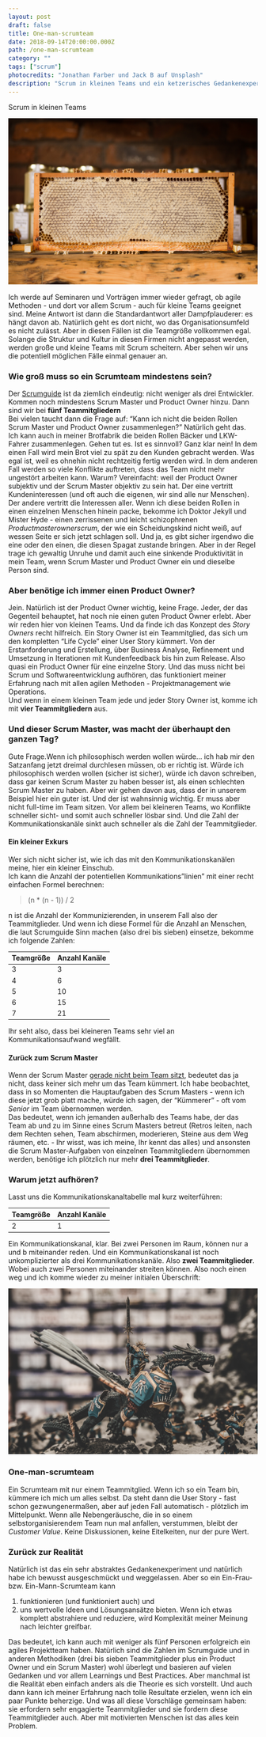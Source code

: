 ```yaml
---
layout: post
draft: false
title: One-man-scrumteam
date: 2018-09-14T20:00:00.000Z
path: /one-man-scrumteam
category: ""
tags: ["scrum"]
photocredits: "Jonathan Farber und Jack B auf Unsplash"
description: "Scrum in kleinen Teams und ein ketzerisches Gedankenexperiment"
---
```


Scrum in kleinen Teams

![Scrum und ein kleines Team sind dennoch produktiv](./fleissige-bienen-scrum-kleines-team.jpg)

Ich werde auf Seminaren und Vorträgen immer wieder gefragt, ob agile Methoden - und dort vor allem Scrum - auch für kleine Teams geeignet sind. Meine Antwort ist dann die Standardantwort aller Dampfplauderer: es hängt davon ab. Natürlich geht es dort nicht, wo das Organisationsumfeld es nicht zulässt. Aber in diesen Fällen ist die Teamgröße vollkommen egal. Solange die Struktur und Kultur in diesen Firmen nicht angepasst werden, werden große und kleine Teams mit Scrum scheitern. Aber sehen wir uns die potentiell möglichen Fälle einmal genauer an.

### Wie groß muss so ein Scrumteam mindestens sein?

Der [Scrumguide](https://www.scrumguides.org) ist da ziemlich eindeutig: nicht weniger als drei Entwickler. Kommen noch mindestens Scrum Master und Product Owner hinzu. Dann sind wir bei **fünf Teammitgliedern**  
Bei vielen taucht dann die Frage auf: “Kann ich nicht die beiden Rollen Scrum Master und Product Owner zusammenlegen?” Natürlich geht das. Ich kann auch in meiner Brotfabrik die beiden Rollen Bäcker und LKW-Fahrer zusammenlegen. Gehen tut es. Ist es sinnvoll? Ganz klar nein! In dem einen Fall wird mein Brot viel zu spät zu den Kunden gebracht werden. Was egal ist, weil es ohnehin nicht rechtzeitig fertig werden wird. In dem anderen Fall werden so viele Konflikte auftreten, dass das Team nicht mehr ungestört arbeiten kann. Warum? Vereinfacht: weil der Product Owner subjektiv und der Scrum Master objektiv zu sein hat. Der eine vertritt Kundeninteressen (und oft auch die eigenen, wir sind alle nur Menschen). Der andere vertritt die Interessen aller. Wenn ich diese beiden Rollen in einen einzelnen Menschen hinein packe, bekomme ich Doktor Jekyll und Mister Hyde - einen zerrissenen und leicht schizophrenen _Productmasterownerscrum_, der wie ein Scheidungskind nicht weiß, auf wessen Seite er sich jetzt schlagen soll. Und ja, es gibt sicher irgendwo die eine oder den einen, die diesen Spagat zustande bringen. Aber in der Regel trage ich gewaltig Unruhe und damit auch eine sinkende Produktivität in mein Team, wenn Scrum Master und Product Owner ein und dieselbe Person sind.

### Aber benötige ich immer einen Product Owner?

Jein. Natürlich ist der Product Owner wichtig, keine Frage. Jeder, der das Gegenteil behauptet, hat noch nie einen guten Product Owner erlebt. Aber wir reden hier von kleinen Teams. Und da finde ich das Konzept des _Story Owners_ recht hilfreich. Ein Story Owner ist ein Teammitglied, das sich um den kompletten “Life Cycle” einer User Story kümmert. Von der Erstanforderung und Erstellung, über Business Analyse, Refinement und Umsetzung in Iterationen mit Kundenfeedback bis hin zum Release. Also quasi ein Product Owner für eine einzelne Story. Und das muss nicht bei Scrum und Softwareentwicklung aufhören, das funktioniert meiner Erfahrung nach mit allen agilen Methoden - Projektmanagement wie Operations.  
Und wenn in einem kleinen Team jede und jeder Story Owner ist, komme ich mit **vier Teammitgliedern** aus.

### Und dieser Scrum Master, was macht der überhaupt den ganzen Tag?

Gute Frage.Wenn ich philosophisch werden wollen würde… ich hab mir den Satzanfang jetzt dreimal durchlesen müssen, ob er richtig ist. Würde ich philosophisch werden wollen (sicher ist sicher), würde ich davon schreiben, dass gar keinen Scrum Master zu haben besser ist, als einen schlechten Scrum Master zu haben. Aber wir gehen davon aus, dass der in unserem Beispiel hier ein guter ist. Und der ist wahnsinnig wichtig. Er muss aber nicht full-time im Team sitzen. Vor allem bei kleineren Teams, wo Konflikte schneller sicht- und somit auch schneller lösbar sind. Und die Zahl der Kommunikationskanäle sinkt auch schneller als die Zahl der Teammitglieder.

#### Ein kleiner Exkurs

Wer sich nicht sicher ist, wie ich das mit den Kommunikationskanälen meine, hier ein kleiner Einschub.  
Ich kann die Anzahl der potentiellen Kommunikations”linien” mit einer recht einfachen Formel berechnen:

> (n * (n - 1)) / 2

n ist die Anzahl der Kommunizierenden, in unserem Fall also der Teammitglieder. Und wenn ich diese Formel für die Anzahl an Menschen, die laut Scrumguide Sinn machen (also drei bis sieben) einsetze, bekomme ich folgende Zahlen:

| Teamgröße | Anzahl Kanäle |
| --- | --- |
| 3 | 3 |
| 4 | 6 |
| 5 | 10 |
| 6 | 15 |
| 7 | 21 |

Ihr seht also, dass bei kleineren Teams sehr viel an Kommunikationsaufwand wegfällt. 

#### Zurück zum Scrum Master

Wenn der Scrum Master [gerade nicht beim Team sitzt](/in-wievielen-teams-kann-ein-scrum-master-sitzen/), bedeutet das ja nicht, dass keiner sich mehr um das Team kümmert. Ich habe beobachtet, dass in so Momenten die Hauptaufgaben des Scrum Masters - wenn ich diese jetzt grob platt mache, würde ich sagen, der “Kümmerer” - oft vom _Senior_ im Team übernommen werden.  
Das bedeutet, wenn ich jemanden außerhalb des Teams habe, der das Team ab und zu im Sinne eines Scrum Masters betreut (Retros leiten, nach dem Rechten sehen, Team abschirmen, moderieren, Steine aus dem Weg räumen, etc. - Ihr wisst, was ich meine, Ihr kennt das alles) und ansonsten die Scrum Master-Aufgaben von einzelnen Teammitgliedern übernommen werden, benötige ich plötzlich nur mehr **drei Teammitglieder**.

### Warum jetzt aufhören?

Lasst uns die Kommunikationskanaltabelle mal kurz weiterführen:

| Teamgröße | Anzahl Kanäle |
| --- | --- |
| 2 | 1 |

Ein Kommunikationskanal, klar. Bei zwei Personen im Raum, können nur a und b miteinander reden. Und ein Kommunikationskanal ist noch unkomplizierter als drei Kommunikationskanäle. Also **zwei Teammitglieder**. Wobei auch zwei Personen miteinander streiten können. Also noch einen weg und ich komme wieder zu meiner initialen Überschrift:

![One-man-scrumteam](./one-man-scrumteam.jpg)

### One-man-scrumteam

Ein Scrumteam mit nur einem Teammitglied. Wenn ich so ein Team bin, kümmere ich mich um alles selbst. Da steht dann die User Story - fast schon gezwungenermaßen, aber auf jeden Fall automatisch - plötzlich im Mittelpunkt. Wenn alle Nebengeräusche, die in so einem selbstorganisierendem Team nun mal anfallen, verstummen, bleibt der _Customer Value_. Keine Diskussionen, keine Eitelkeiten, nur der pure Wert.

### Zurück zur Realität

Natürlich ist das ein sehr abstraktes Gedankenexperiment und natürlich habe ich bewusst ausgeschmückt und weggelassen. Aber so ein Ein-Frau- bzw. Ein-Mann-Scrumteam kann

1. funktionieren (und funktioniert auch) und 
2. uns wertvolle Ideen und Lösungsansätze bieten. Wenn ich etwas komplett abstrahiere und reduziere, wird Komplexität meiner Meinung nach leichter greifbar.

Das bedeutet, ich kann auch mit weniger als fünf Personen erfolgreich ein agiles Projektteam haben. Natürlich sind die Zahlen im Scrumguide und in anderen Methodiken (drei bis sieben Teammitglieder plus ein Product Owner und ein Scrum Master) wohl überlegt und basieren auf vielen Gedanken und vor allem Learnings und Best Practices. Aber manchmal ist die Realität eben einfach anders als die Theorie es sich vorstellt. Und auch dann kann ich meiner Erfahrung nach tolle Resultate erzielen, wenn ich ein paar Punkte beherzige. Und was all diese Vorschläge gemeinsam haben: sie erfordern sehr engagierte Teammitglieder und sie fordern diese Teammitglieder auch. Aber mit motivierten Menschen ist das alles kein Problem.

